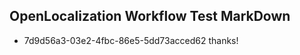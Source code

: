 ## OpenLocalization Workflow Test MarkDown
* 7d9d56a3-03e2-4fbc-86e5-5dd73acced62 thanks!

<!--HONumber=Jul16_HO4-->


